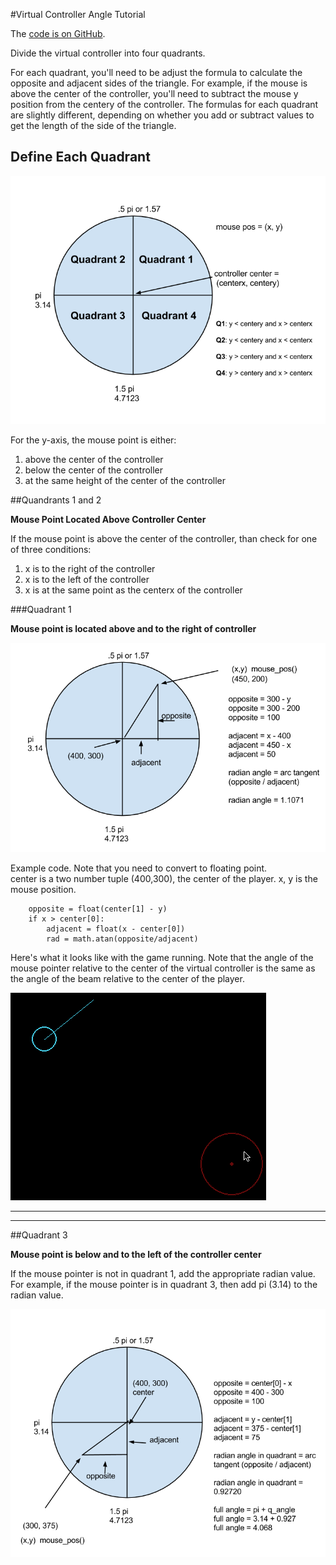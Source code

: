#Virtual Controller Angle Tutorial

The [code is on GitHub](https://github.com/codetricity/virtual-controller).

Divide the virtual controller into four quadrants.

For each quadrant, you'll need to be adjust the formula to
calculate the opposite and adjacent sides of the triangle.  For example, if the mouse
is above the center of the controller, you'll need to subtract the mouse y position
from the centery of the controller. The formulas for each quadrant are slightly 
different, depending on whether you add or subtract values to get the length of
the side of the triangle. 

## Define Each Quadrant

![Diagram of characteristics of each quadrant](doc/quadrant_overview.png)


For the y-axis, the mouse point is either:

1. above the center of the controller
2. below the center of the controller
3. at the same height of the center of the controller

##Quandrants 1 and 2 

**Mouse Point Located Above Controller Center**

If the mouse point is above the center of the controller, than check for one of three conditions:

1. x is to the right of the controller
2. x is to the left of the controller
3. x is at the same point as the centerx of the controller

###Quadrant 1 

**Mouse point is located above and to the right of controller**

![Diagram of Quadrant 1](doc/quadrant_1.png)

Example code.  Note that you need to convert to floating point.  
center is a two number tuple (400,300), the center of the player.  x, y is the mouse position.

        opposite = float(center[1] - y)
        if x > center[0]:
            adjacent = float(x - center[0])
            rad = math.atan(opposite/adjacent)
            

Here's what it looks like with the game running.  Note that the angle of the mouse 
pointer relative to the center of the virtual controller is the same as the angle of
the beam relative to the center of the player.

![Screenshot of game with beam in quadrant 1](doc/quadrant_1_screen.png)

---

---

##Quadrant 3 

**Mouse point is below and to the left of the controller center** 

If the mouse pointer is not in quadrant 1, add the appropriate radian value.  For example,
if the mouse pointer is in quadrant 3, then add pi (3.14) to the radian value.

![calculation of quadrant 3](doc/quadrant_2.png)